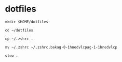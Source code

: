 # dotfiles

```ag-0-1hnedvlcpag-1-1hnedvlcp
mkdir $HOME/dotfiles

cd ~/dotfiles

cp ~/.zshrc .

mv ~/.zshrc ~/.zshrc.bakag-0-1hnedvlcpag-1-1hnedvlcp

stow .
```
